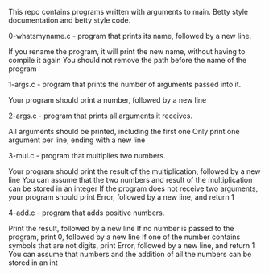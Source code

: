 This repo contains programs written with arguments to main.
Betty style documentation and betty style code.

0-whatsmyname.c -  program that prints its name, followed by a new line.

If you rename the program, it will print the new name, without having to compile it again
You should not remove the path before the name of the program

1-args.c - program that prints the number of arguments passed into it.

Your program should print a number, followed by a new line

2-args.c - program that prints all arguments it receives.

All arguments should be printed, including the first one
Only print one argument per line, ending with a new line

3-mul.c - program that multiplies two numbers.

Your program should print the result of the multiplication, followed by a new line
You can assume that the two numbers and result of the multiplication can be stored in an integer
If the program does not receive two arguments, your program should print Error, followed by a new line, and return 1

4-add.c - program that adds positive numbers.

Print the result, followed by a new line
If no number is passed to the program, print 0, followed by a new line
If one of the number contains symbols that are not digits, print Error, followed by a new line, and return 1
You can assume that numbers and the addition of all the numbers can be stored in an int
